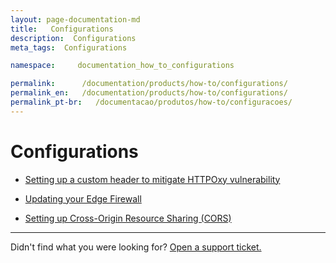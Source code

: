 ```yaml
---
layout: page-documentation-md
title:   Configurations
description:  Configurations
meta_tags:  Configurations

namespace:     documentation_how_to_configurations

permalink:      /documentation/products/how-to/configurations/
permalink_en:   /documentation/products/how-to/configurations/
permalink_pt-br:   /documentacao/produtos/how-to/configuracoes/
---
```

# Configurations

- [Setting up a custom header to mitigate HTTPOxy vulnerability](https://www.azion.com/en/documentation/products/how-to/configurations/mitigating-a-vulnerability-httpoxy/)

- [Updating your Edge Firewall](https://www.azion.com/en/documentation/products/how-to/configurations/how-to-update-your-edge-firewall/)

- [Setting up Cross-Origin Resource Sharing (CORS)](https://www.azion.com/en/documentation/products/how-to/configurations/cross-origin-resource-sharing-cors/)

---

Didn't find what you were looking for? [Open a support ticket.](https://tickets.azion.com/)
